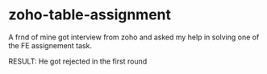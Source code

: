 # zoho-table-assignment

A frnd of mine got interview from zoho and asked my help in solving one of the FE assignement task.


RESULT: He got rejected in the first round

